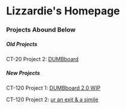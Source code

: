 <html>
	<head>
		<style>
		</style>
	</head>
	<body>
    	<h1>Lizzardie's Homepage</h1>
    	<h3>Projects Abound Below</h3>
    	<h5>Old Projects</h5>
		<p>CT-20 Project 2: <a href="https://lizzardie.github.io/DUMBboard/index.html">DUMBboard</a></p>
		<h5>New Projects</h5>
		<p>CT-120 Project 1: <a href = "DUMBboard WIP/index.html">DUMBboard 2.0 WIP</a></p>
		<p>CT-120 Project 2: <a href="/JSON data poem.json">ur an exit & a simile</a></p>
	</body>
</html>

  

